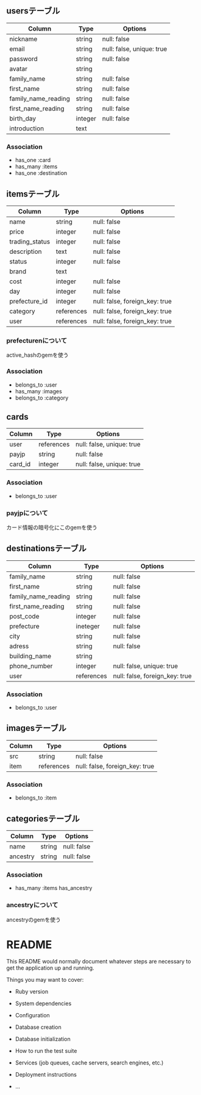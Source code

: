 ## usersテーブル
|Column|Type|Options|
|------|----|-------|
|nickname|string|null: false|
|email|string|null: false, unique: true|
|password|string|null: false|
|avatar|string||
|family_name|string|null: false|
|first_name|string|null: false|
|family_name_reading|string|null: false|
|first_name_reading|string|null: false|
|birth_day|integer|null: false|
|introduction|text||

### Association
- has_one :card
- has_many :items
- has_one :destination


## itemsテーブル
|Column|Type|Options|
|------|----|-------|
|name|string|null: false|
|price|integer|null: false|
|trading_status|integer|null: false|
|description|text|null: false|
|status|integer|null: false|
|brand|text||
|cost|integer|null: false|
|day|integer|null: false|
|prefecture_id|integer|null: false, foreign_key: true|
|category|references|null: false, foreign_key: true|
|user|references|null: false, foreign_key: true|

### prefecturenについて
active_hashのgemを使う


### Association
- belongs_to :user
- has_many :images
- belongs_to :category

## cards
|Column|Type|Options|
|------|----|-------|
|user|references|null: false, unique: true|
|payjp|string|null: false|
|card_id|integer|null: false, unique: true|

### Association
- belongs_to :user

### payjpについて
カード情報の暗号化にこのgemを使う

## destinationsテーブル
|Column|Type|Options|
|------|----|-------|
|family_name|string|null: false|
|first_name|string|null: false|
|family_name_reading|string|null: false|
|first_name_reading|string|null: false|
|post_code|integer|null: false|
|prefecture|ineteger|null: false|
|city|string|null: false|
|adress|string|null: false|
|building_name|string||
|phone_number|integer|null: false, unique: true|
|user|references|null: false, foreign_key: true|

### Association
- belongs_to :user


## imagesテーブル
|Column|Type|Options|
|------|----|-------|
|src|string|null: false|
|item|references|null: false, foreign_key: true|

### Association
- belongs_to :item


## categoriesテーブル
|Column|Type|Options|
|------|----|-------|
|name|string|null: false|
|ancestry|string|null: false|

### Association
- has_many :items
has_ancestry

### ancestryについて
ancestryのgemを使う



# README

This README would normally document whatever steps are necessary to get the
application up and running.

Things you may want to cover:

* Ruby version

* System dependencies

* Configuration

* Database creation

* Database initialization

* How to run the test suite

* Services (job queues, cache servers, search engines, etc.)

* Deployment instructions

* ...
